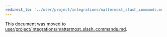 ```yaml
---
redirect_to: '../user/project/integrations/mattermost_slash_commands.md'
---
```


This document was moved to [user/project/integrations/mattermost_slash_commands.md](../user/project/integrations/mattermost_slash_commands.md).
